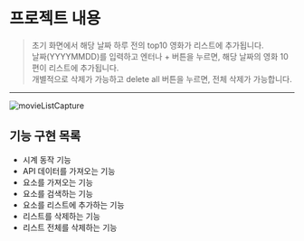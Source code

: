 # 프로젝트 내용

>초기 화면에서 해당 날짜 하루 전의 top10 영화가 리스트에 추가됩니다.<br>
>날짜(YYYYMMDD)를 입력하고 엔터나 + 버튼을 누르면, 해당 날짜의 영화 10편이 리스트에 추가됩니다.<br>
>개별적으로 삭제가 가능하고 delete all 버튼을 누르면, 전체 삭제가 가능합니다.
------------------------------
![movieListCapture](https://user-images.githubusercontent.com/63586236/151579630-828229f5-8096-416d-849b-fb4359a9d3e9.PNG)


## 기능 구현 목록

- 시계 동작 기능
- API 데이터를 가져오는 기능
- 요소를 가져오는 기능
- 요소를 검색하는 기능
- 요소를 리스트에 추가하는 기능
- 리스트를 삭제하는 기능 
- 리스트 전체를 삭제하는 기능
